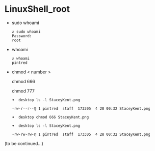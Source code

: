 # LinuxShell_root

* sudo whoami

      ✗ sudo whoami
      Password:
      root

* whoami

      ✗ whoami
      pintred
      
* chmod < number >

  chmod 666
  
  chmod 777

      ➜  desktop ls -l StaceyKent.png  

      -rw-r--r--@ 1 pintred  staff  173305  4 28 00:32 StaceyKent.png

      ➜  desktop chmod 666 StaceyKent.png

      ➜  desktop ls -l StaceyKent.png

      -rw-rw-rw-@ 1 pintred  staff  173305  4 28 00:32 StaceyKent.png

(to be continued...)

